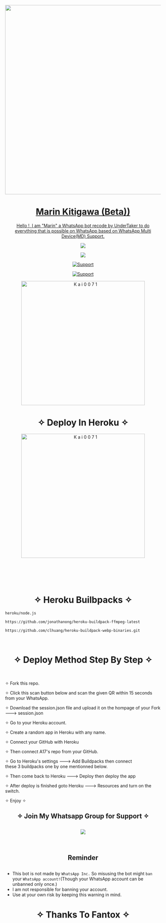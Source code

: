 <p align="center">
   <a href="https://github.com/AshAritra">
    <img src="https://media.tenor.com/AXSPYmKY1h4AAAPo/marin-darling.mp4" width="610">
     
</p>
<h1 align="center"> Marin Kitigawa (Beta))
</h1>
<p align="center"> 
  Hello !, I am "Marin" a WhatsApp bot recode by UnderTaker to do everything that is possible on WhatsApp based on WhatsApp Multi Device(MD) Support.

<p align="center">
  <a href="https://github.com/AshAritra/A17/fork">
    <img src="https://img.shields.io/github/forks/Kai0071/A17?label=Fork&style=social">
    
   <p align="center"> 
  <a href="https://github.com/Kai0071/A17/stargazers">
    <img src="https://img.shields.io/github/stars/Kai0071/A17?style=social">

 
  <p align="CENTER">
  <a href="https://github.com/Kai0071"><img title="Support" src="https://img.shields.io/badge/Maintain-Yes-cyan.svg?style=for-the-badge&logo=xcode" /></a>
</p>
    

     
  
<p align="CENTER">
  <a href="https://github.com/Kai0071"><img title="Support" src="https://img.shields.io/badge/next%20Update-Undefined!-green.svg?style=for-the-badge&logo=xcode" /></a>
</p>
      
 
  <p align="center">
<a href="https://replit.com/@Broken0007/A17-QR-Scanner?v=1"><img title="K a i 0 0 7 1" src="https://repl.it/badge/github/quiec/whatsasena" width="400"></a>
</p>



  <h1 align="center">  ✧ Deploy In Heroku ✧
</h1>

<p align="center">
<a href="https://heroku.com/deploy?template=https://github.com/Kai0071/A17"><img title="K a i 0 0 7 1" src="https://www.herokucdn.com/deploy/button.svg" width="400"></a>
</p>
      
        
       
</br> 
   
</br></br>
  
  
<h1 align="center">  ✧ Heroku Builbpacks ✧
</h1>

```
heroku/node.js
```

```
https://github.com/jonathanong/heroku-buildpack-ffmpeg-latest
``` 
```
https://github.com/clhuang/heroku-buildpack-webp-binaries.git
```

<br>

<h1 align="center">  ✧ Deploy Method Step By Step ✧
</h1>

<br>

✧ Fork this repo.


✧ Click this scan button below and scan the given QR within 15 seconds from your WhatsApp.

✧ Download the session.json file and upload it on the hompage of your Fork ---> session.json

✧ Go to your Heroku account.

✧ Create a random app in Heroku with any name.

✧ Connect your GitHub with Heroku

✧ Then connect A17's repo from your GitHub.

✧ Go to Heroku's settings ---> Add Buildpacks then connect  
these 3 buildpacks one by one mentionned below.

✧ Then come back to Heroku ---> Deploy then deploy the app

✧ After deploy is finished goto Heroku ---> Resources and   turn on the switch.

✧ Enjoy ✧
<br>




<h2 align="center"> ✧ Join My Whatsapp Group for Support ✧
</h2>

<h2 align="center">  <a href="https://chat.whatsapp.com/EsNqFrGKxGXFrdwgRaQl9q"><img src="https://img.shields.io/badge/Join Group-25D366?style=for-the-badge&logo=whatsapp&logoColor=white" />
</a>

</h2>





</br> 

<h2 align="center">  Reminder
</h2>
   
## 
- This bot is not made by `WhatsApp Inc.` So misusing the bot might `ban` your `WhatsApp account!`(Though your WhatsApp account can be unbanned only once.)
- I am not responsible for banning your account.
- Use at your own risk by keeping this warning in mind.
 


<h1 align="center">
</h1>


</p>
<h1 align="center"> ✧ Thanks To Fantox ✧
</h1>
